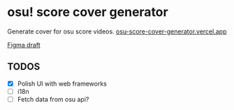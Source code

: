# osu! score cover generator

Generate cover for osu score videos. [osu-score-cover-generator.vercel.app](https://osu-score-cover-generator.vercel.app/)

[Figma draft](https://www.figma.com/file/sRFfKpYs9CwzzU62lW6osQ/)

## TODOS

- [x]  Polish UI with web frameworks
- [ ]  i18n
- [ ]  Fetch data from osu api?